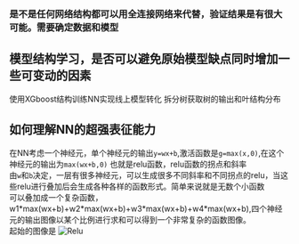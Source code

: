 ### 是不是任何网络结构都可以用全连接网络来代替，验证结果是有很大可能。需要确定数据和模型
## 模型结构学习，是否可以避免原始模型缺点同时增加一些可变动的因素

使用XGboost结构训练NN实现线上模型转化  拆分树获取树的输出和叶结构分布

## 如何理解NN的超强表征能力
在NN考虑一个神经元，单个神经元的输出`y=wx+b`,激活函数是`g=max(x,0)`,在这个神经元的输出为`max(wx+b,0)` 也就是relu函数，relu函数的拐点和斜率  
由`w`和`b`决定，一层有很多神经元，可以生成很多不同斜率和不同拐点的relu，当这些relu进行叠加后会生成各种各样的函数形式。简单来说就是无数个小函数  
可以叠加成一个复杂函数，  
w1\*max(wx+b)+w2\*max(wx+b)+w3\*max(wx+b)+w4\*max(wx+b),四个神经元的输出图像以某个比例进行求和可以得到一个非常复杂的函数图像。  
起始的图像是 ![Relu](/img/relu.png)
